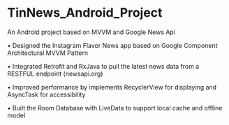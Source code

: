 # TinNews_Android_Project
<p>
An Android project based on MVVM and Google News Api
</p>
<p>
•	Designed the Instagram Flavor News app based on Google Component Architectural MVVM Pattern
</p>
<p>
•	Integrated Retrofit and RxJava to pull the latest news data from a RESTFUL endpoint (newsapi.org) 
</p>
<p>
•	Improved performance by implements RecyclerView for displaying and AsyncTask for accessibility
</p>
•	Built the Room Database with LiveData to support local cache and offline model
